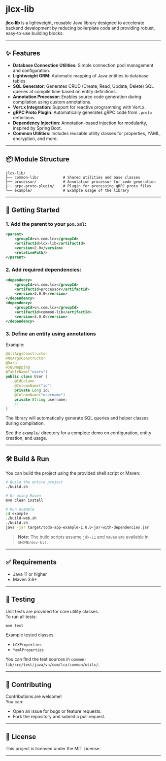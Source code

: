 # jlcx-lib

**jlcx-lib** is a lightweight, reusable Java library designed to accelerate backend development by reducing boilerplate code and providing robust, easy-to-use building blocks.

---

## ✨ Features

- **Database Connection Utilities**: Simple connection pool management and configuration.
- **Lightweight ORM**: Automatic mapping of Java entities to database tables.
- **SQL Generator**: Generates CRUD (Create, Read, Update, Delete) SQL queries at compile time based on entity definitions.
- **Annotation Processor**: Enables source code generation during compilation using custom annotations.
- **Vert.x Integration**: Support for reactive programming with Vert.x.
- **gRPC Proto Plugin**: Automatically generates gRPC code from `.proto` definitions.
- **Dependency Injection**: Annotation-based injection for modularity, inspired by Spring Boot.
- **Common Utilities**: Includes reusable utility classes for properties, YAML, encryption, and more.

---

## 📦 Module Structure

```
jlcx-lib/
├── common-lib/           # Shared utilities and base classes
├── processor/            # Annotation processor for code generation
├── grpc-proto-plugin/    # Plugin for processing gRPC proto files
└── example/              # Example usage of the library
```

---

## 🚀 Getting Started

### 1. Add the parent to your `pom.xml`:

```xml
<parent>
    <groupId>vn.com.lcx</groupId>
    <artifactId>lcx-lib</artifactId>
    <version>2.0</version>
    <relativePath/>
</parent>
```

### 2. Add required dependencies:

```xml
<dependency>
    <groupId>vn.com.lcx</groupId>
    <artifactId>processor</artifactId>
    <version>3.0.0</version>
</dependency>
<dependency>
    <groupId>vn.com.lcx</groupId>
    <artifactId>common-lib</artifactId>
    <version>3.0.0</version>
</dependency>
```

### 3. Define an entity using annotations

Example:
```java
@AllArgsConstructor
@NoArgsConstructor
@Data
@SQLMapping
@TableName("users")
public class User {
    @IdColumn
    @ColumnName("id")
    private Long id;
    @ColumnName("username")
    private String username;
    // ...
}
```
The library will automatically generate SQL queries and helper classes during compilation.

See the `example/` directory for a complete demo on configuration, entity creation, and usage.

---

## 🛠 Build & Run

You can build the project using the provided shell script or Maven:

```bash
# Build the entire project
./build.sh

# Or using Maven
mvn clean install

# Run example
cd example
./build-web.sh
./build.sh
java -jar target/todo-app-example-1.0.0-jar-with-dependencies.jar
```
> **Note:** The build scripts assume `jdk-11` and `maven` are available in `$HOME/dev-kit`.

---

## ✅ Requirements

- Java 11 or higher
- Maven 3.6+

---

## 🧪 Testing

Unit tests are provided for core utility classes.  
To run all tests:

```bash
mvn test
```

Example tested classes:
- `LCXProperties`
- `YamlProperties`

You can find the test sources in `common-lib/src/test/java/vn/com/lcx/common/utils/`.

---

## 🤝 Contributing

Contributions are welcome!  
You can:
- Open an issue for bugs or feature requests.
- Fork the repository and submit a pull request.

---

## 📄 License

This project is licensed under the MIT License.

---
